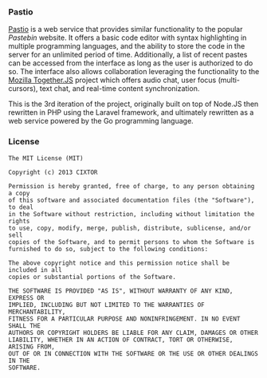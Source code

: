 ### Pastio

[Pastio](http://cixtor.com/pastio) is a web service that provides similar functionality to the popular _Pastebin_ website. It offers a basic code editor with syntax highlighting in multiple programming languages, and the ability to store the code in the server for an unlimited period of time. Additionally, a list of recent pastes can be accessed from the interface as long as the user is authorized to do so. The interface also allows collaboration leveraging the functionality to the [Mozilla Together.JS](https://togetherjs.com/) project which offers audio chat, user focus (multi-cursors), text chat, and real-time content synchronization.

This is the 3rd iteration of the project, originally built on top of Node.JS then rewritten in PHP using the Laravel framework, and ultimately rewritten as a web service powered by the Go programming language.

### License

```
The MIT License (MIT)

Copyright (c) 2013 CIXTOR

Permission is hereby granted, free of charge, to any person obtaining a copy
of this software and associated documentation files (the "Software"), to deal
in the Software without restriction, including without limitation the rights
to use, copy, modify, merge, publish, distribute, sublicense, and/or sell
copies of the Software, and to permit persons to whom the Software is
furnished to do so, subject to the following conditions:

The above copyright notice and this permission notice shall be included in all
copies or substantial portions of the Software.

THE SOFTWARE IS PROVIDED "AS IS", WITHOUT WARRANTY OF ANY KIND, EXPRESS OR
IMPLIED, INCLUDING BUT NOT LIMITED TO THE WARRANTIES OF MERCHANTABILITY,
FITNESS FOR A PARTICULAR PURPOSE AND NONINFRINGEMENT. IN NO EVENT SHALL THE
AUTHORS OR COPYRIGHT HOLDERS BE LIABLE FOR ANY CLAIM, DAMAGES OR OTHER
LIABILITY, WHETHER IN AN ACTION OF CONTRACT, TORT OR OTHERWISE, ARISING FROM,
OUT OF OR IN CONNECTION WITH THE SOFTWARE OR THE USE OR OTHER DEALINGS IN THE
SOFTWARE.
```
